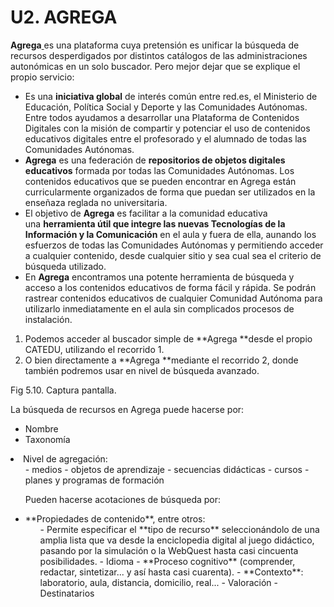 
# U2. AGREGA

**Agrega**[ ](http://www.aularagon.org/Files/UserFiles/File/ESCUELA2.0/agrega.pdf)es una plataforma cuya pretensión es unificar la búsqueda de recursos desperdigados por distintos catálogos de las administraciones autonómicas en un solo buscador. Pero mejor dejar que se explique el propio servicio:

- Es una **iniciativa global** de interés común entre red.es, el Ministerio de Educación, Política Social y Deporte y las Comunidades Autónomas. Entre todos ayudamos a desarrollar una Plataforma de Contenidos Digitales con la misión de compartir y potenciar el uso de contenidos educativos digitales entre el profesorado y el alumnado de todas las Comunidades Autónomas.
- **Agrega** es una federación de **repositorios de objetos digitales educativos** formada por todas las Comunidades Autónomas. Los contenidos educativos que se pueden encontrar en Agrega están curricularmente organizados de forma que puedan ser utilizados en la enseñaza reglada no universitaria.
- El objetivo de **Agrega** es facilitar a la comunidad educativa una **herramienta útil que integre las nuevas Tecnologías de la Información y la Comunicación** en el aula y fuera de ella, aunando los esfuerzos de todas las Comunidades Autónomas y permitiendo acceder a cualquier contenido, desde cualquier sitio y sea cual sea el criterio de búsqueda utilizado.
- En **Agrega** encontramos una potente herramienta de búsqueda y acceso a los contenidos educativos de forma fácil y rápida. Se podrán rastrear contenidos educativos de cualquier Comunidad Autónoma para utilizarlo inmediatamente en el aula sin complicados procesos de instalación.

1. Podemos acceder al buscador simple de **Agrega **desde el propio CATEDU, utilizando el recorrido 1.
1. O bien directamente a **Agrega **mediante el recorrido 2, donde también podremos usar en nivel de búsqueda avanzado.

Fig 5.10. Captura pantalla.

La búsqueda de recursos en Agrega puede hacerse por:

- Nombre
- Taxonomía
<li>Nivel de agregación:
<ul>
- medios
- objetos de aprendizaje
- secuencias didácticas
- cursos
- planes y programas de formación

Pueden hacerse acotaciones de búsqueda por:

<li>**Propiedades de contenido**, entre otros: <br/>
<ul>
- Permite especificar el **tipo de recurso** seleccionándolo de una amplia lista que va desde la enciclopedia digital al juego didáctico, pasando por la simulación o la WebQuest hasta casi cincuenta posibilidades.
- Idioma
- **Proceso cognitivo** (comprender, redactar, sintetizar... y así hasta casi cuarenta).
- **Contexto**: laboratorio, aula, distancia, domicilio, real...
- Valoración
- Destinatarios

